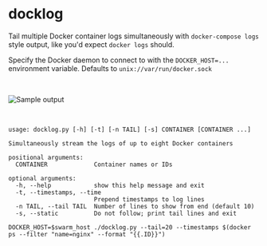 # docklog
Tail multiple Docker container logs simultaneously with `docker-compose logs` style output, like you'd expect `docker logs` should.

Specify the Docker daemon to connect to with the `DOCKER_HOST=...` environment variable. Defaults to `unix://var/run/docker.sock`

&nbsp;

![Sample output](https://i.imgur.com/qLUovZF.gif)

&nbsp;

```
usage: docklog.py [-h] [-t] [-n TAIL] [-s] CONTAINER [CONTAINER ...]

Simultaneously stream the logs of up to eight Docker containers

positional arguments:
  CONTAINER             Container names or IDs

optional arguments:
  -h, --help            show this help message and exit
  -t, --timestamps, --time
                        Prepend timestamps to log lines
  -n TAIL, --tail TAIL  Number of lines to show from end (default 10)
  -s, --static          Do not follow; print tail lines and exit
```

```
DOCKER_HOST=$swarm_host ./docklog.py --tail=20 --timestamps $(docker ps --filter "name=nginx" --format "{{.ID}}")
```
